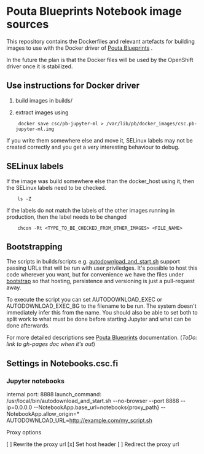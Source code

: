 # Pouta Blueprints Notebook image sources

This repository contains the Dockerfiles and relevant artefacts for building
images to use with the Docker driver of [Pouta
Blueprints](https://github.com/CSC-IT-Center-for-Science/pouta-blueprints) .

In the future the plan is that the Docker files will be used by the OpenShift
driver once it is stabilized.

## Use instructions for Docker driver

1. build images in builds/
2. extract images using

        docker save csc/pb-jupyter-ml > /var/lib/pb/docker_images/csc.pb-jupyter-ml.img

If you write them somewhere else and move it, SELinux labels may not be
created correctly and you get a very interesting behaviour to debug.

## SELinux labels

If the image was build somewhere else than the docker_host using it, then the SELinux labels need to be checked.

        ls -Z
        
If the labels do not match the labels of the other images running in production, then the label needs to be changed

        chcon -Rt <TYPE_TO_BE_CHECKED_FROM_OTHER_IMAGES> <FILE_NAME>


## Bootstrapping

The scripts in builds/scripts e.g.
[autodownload_and_start.sh](builds/scripts/jupyter/autodownload_and_start.sh)
support passing URLs that will be run with user priviledges. It's possible to
host this code wherever you want, but for convenience we have the files under
[bootstrap](./bootstrap) so that hosting, persistence and versioning is just a
pull-request away.

To execute the script you can set AUTODOWNLOAD_EXEC or AUTODOWNLOAD_EXEC_BG to
the filename to be run. The system doesn't immediately infer this from the
name. You should also be able to set both to split work to what must be done
before starting Jupyter and what can be done afterwards.


For more detailed descriptions see [Pouta
Blueprints](https://github.com/CSC-IT-Center-for-Science/pouta-blueprints)
documentation. (*ToDo: link to gh-pages doc when it's out*)

## Settings in Notebooks.csc.fi

### Jupyter notebooks

  internal port: 8888
  launch_command: /usr/local/bin/autodownload_and_start.sh --no-browser --port 8888 --ip=0.0.0.0 --NotebookApp.base_url=notebooks{proxy_path} --NotebookApp.allow_origin=*
  AUTODOWNLOAD_URL=http://example.com/my_script.sh

Proxy options
  
  [ ] Rewrite the proxy url
  [x] Set host header
  [ ] Redirect the proxy url

  
